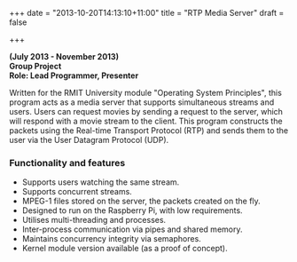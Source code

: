 +++
date = "2013-10-20T14:13:10+11:00"
title = "RTP Media Server"
draft = false

+++

**(July 2013 - November 2013)**  
**Group Project**  
**Role: Lead Programmer, Presenter**

Written for the RMIT University module "Operating System Principles", this program acts as
a media server that supports simultaneous streams and users. Users can request movies by sending
a request to the server, which will respond with a movie stream to the client. This program
constructs the packets using the Real-time Transport Protocol (RTP) and sends them to the user via
the User Datagram Protocol (UDP).

### Functionality and features

*   Supports users watching the same stream.
*   Supports concurrent streams.
*   MPEG-1 files stored on the server, the packets created on the fly.
*   Designed to run on the Raspberry Pi, with low requirements.
*   Utilises multi-threading and processes.
*   Inter-process communication via pipes and shared memory.
*   Maintains concurrency integrity via semaphores.
*   Kernel module version available (as a proof of concept).